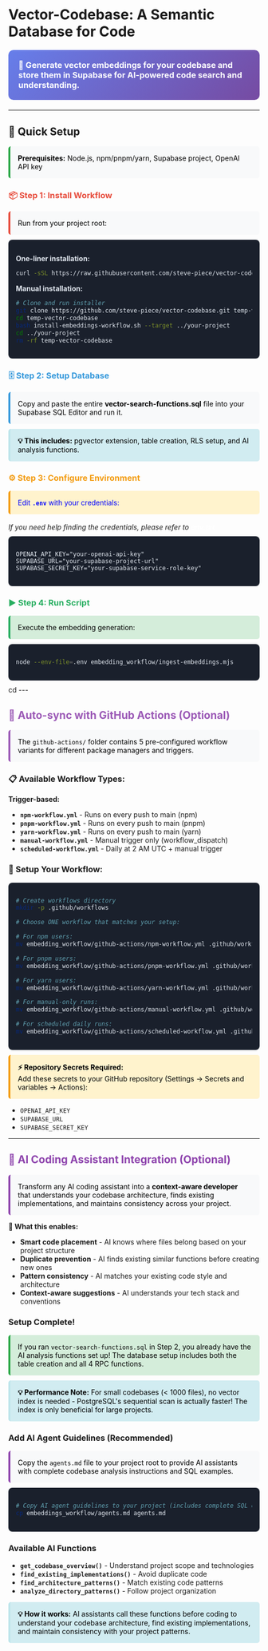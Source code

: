 # Vector-Codebase: A Semantic Database for Code

<div style="background: linear-gradient(135deg, #667eea 0%, #764ba2 100%); padding: 20px; border-radius: 10px; color: white; margin: 20px 0;">
<h3 style="margin: 0; color: white;">🚀 Generate vector embeddings for your codebase and store them in Supabase for AI-powered code search and understanding.</h3>
</div>

---

## 🎯 Quick Setup

<div style="background-color: #f8f9fa; padding: 15px; border-left: 4px solid #28a745; border-radius: 5px; margin: 10px 0; color: #000000;">
<strong>Prerequisites:</strong> Node.js, npm/pnpm/yarn, Supabase project, OpenAI API key
</div>

### <span style="color: #e74c3c;">📦 Step 1: Install Workflow</span>

<div style="background-color: #f8f9fa; padding: 15px; border-left: 4px solid #e74c3c; border-radius: 5px; color: #000000;">
Run from your project root:
</div>

<div style="background-color: #1a202c; padding: 15px; border-radius: 8px; margin: 10px 0; color: #e2e8f0;">

**One-liner installation:**

```bash
curl -sSL https://raw.githubusercontent.com/steve-piece/vector-codebase/main/install-embeddings-workflow.sh | bash
```

**Manual installation:**

```bash
# Clone and run installer
git clone https://github.com/steve-piece/vector-codebase.git temp-vector-codebase
cd temp-vector-codebase
bash install-embeddings-workflow.sh --target ../your-project
cd ../your-project
rm -rf temp-vector-codebase
```

</div>

### <span style="color: #3498db;">🗄️ Step 2: Setup Database</span>

<div style="background-color: #f8f9fa; padding: 15px; border-left: 4px solid #3498db; border-radius: 5px; color: #000000;">
Copy and paste the entire <strong>vector-search-functions.sql</strong> file into your Supabase SQL Editor and run it.
</div>

<div style="background-color: #d1ecf1; padding: 15px; border-left: 4px solid #bee5eb; border-radius: 5px; margin: 10px 0; color: #000000;">
<strong>💡 This includes:</strong> pgvector extension, table creation, RLS setup, and AI analysis functions.
</div>

### <span style="color: #f39c12;">⚙️ Step 3: Configure Environment</span>

<div style="background-color: #fff3cd; padding: 15px; border-left: 4px solid #f39c12; border-radius: 5px; color: #0000ff">
Edit <code style="color: #0000ff; font-weight: bold;">.env</code> with your credentials:
</div>
<br><em>If you need help finding the credentials, please refer to <span style="font-weight: bold; color: #ffffff;">env.txt</span></em>
<div style="background-color: #1a202c; padding: 15px; border-radius: 8px; margin: 10px 0; color: #e2e8f0;">

```env
OPENAI_API_KEY="your-openai-api-key"
SUPABASE_URL="your-supabase-project-url"
SUPABASE_SECRET_KEY="your-supabase-service-role-key"
```

</div>

### <span style="color: #27ae60;">▶️ Step 4: Run Script</span>

<div style="background-color: #d4edda; padding: 15px; border-left: 4px solid #27ae60; border-radius: 5px; color: #000000;">
Execute the embedding generation:
</div>

<div style="background-color: #1a202c; padding: 15px; border-radius: 8px; margin: 10px 0; color: #e2e8f0;">

```bash
node --env-file=.env embedding_workflow/ingest-embeddings.mjs
```

</div>
cd
---

## <span style="color: #9b59b6;">🔄 Auto-sync with GitHub Actions (Optional)</span>

<div style="background-color: #f8f9fa; padding: 15px; border-left: 4px solid #9b59b6; border-radius: 5px; margin: 10px 0; color: #000000;">
The <code>github-actions/</code> folder contains 5 pre-configured workflow variants for different package managers and triggers.
</div>

### 📋 Available Workflow Types:

**Trigger-based:**

- **`npm-workflow.yml`** - Runs on every push to main (npm)
- **`pnpm-workflow.yml`** - Runs on every push to main (pnpm)
- **`yarn-workflow.yml`** - Runs on every push to main (yarn)
- **`manual-workflow.yml`** - Manual trigger only (workflow_dispatch)
- **`scheduled-workflow.yml`** - Daily at 2 AM UTC + manual trigger

### 🚀 Setup Your Workflow:

<div style="background-color: #1a202c; padding: 15px; border-radius: 8px; margin: 10px 0; color: #e2e8f0;">

```bash
# Create workflows directory
mkdir -p .github/workflows

# Choose ONE workflow that matches your setup:

# For npm users:
mv embedding_workflow/github-actions/npm-workflow.yml .github/workflows/sync-embeddings.yml

# For pnpm users:
mv embedding_workflow/github-actions/pnpm-workflow.yml .github/workflows/sync-embeddings.yml

# For yarn users:
mv embedding_workflow/github-actions/yarn-workflow.yml .github/workflows/sync-embeddings.yml

# For manual-only runs:
mv embedding_workflow/github-actions/manual-workflow.yml .github/workflows/sync-embeddings.yml

# For scheduled daily runs:
mv embedding_workflow/github-actions/scheduled-workflow.yml .github/workflows/sync-embeddings.yml
```

</div>

<div style="background-color: #fff3cd; padding: 15px; border-left: 4px solid #f39c12; border-radius: 5px; margin: 10px 0; color: #000000;">
<strong>⚡ Repository Secrets Required:</strong><br>
Add these secrets to your GitHub repository (Settings → Secrets and variables → Actions):
</div>

- `OPENAI_API_KEY`
- `SUPABASE_URL`
- `SUPABASE_SECRET_KEY`

---

## <span style="color: #8e44ad;">🤖 AI Coding Assistant Integration (Optional)</span>

<div style="background-color: #f8f9fa; padding: 15px; border-left: 4px solid #8e44ad; border-radius: 5px; margin: 10px 0; color: #000000;">
Transform any AI coding assistant into a <strong>context-aware developer</strong> that understands your codebase architecture, finds existing implementations, and maintains consistency across your project.
</div>

**🎯 What this enables:**

- **Smart code placement** - AI knows where files belong based on your project structure
- **Duplicate prevention** - AI finds existing similar functions before creating new ones
- **Pattern consistency** - AI matches your existing code style and architecture
- **Context-aware suggestions** - AI understands your tech stack and conventions

### Setup Complete!

<div style="background-color: #d4edda; padding: 15px; border-left: 4px solid #28a745; border-radius: 5px; color: #000000;">
If you ran <code>vector-search-functions.sql</code> in Step 2, you already have the AI analysis functions set up! The database setup includes both the table creation and all 4 RPC functions.
</div>

<div style="background-color: #d1ecf1; padding: 15px; border-left: 4px solid #bee5eb; border-radius: 5px; margin: 10px 0; color: #000000;">
<strong>💡 Performance Note:</strong> For small codebases (&lt; 1000 files), no vector index is needed - PostgreSQL's sequential scan is actually faster! The index is only beneficial for large projects.
</div>

### Add AI Agent Guidelines (Recommended)

<div style="background-color: #f8f9fa; padding: 15px; border-left: 4px solid #8e44ad; border-radius: 5px; color: #000000;">
Copy the <code>agents.md</code> file to your project root to provide AI assistants with complete codebase analysis instructions and SQL examples.
</div>

<div style="background-color: #1a202c; padding: 15px; border-radius: 8px; margin: 10px 0; color: #e2e8f0;">

```bash
# Copy AI agent guidelines to your project (includes complete SQL examples)
cp embeddings_workflow/agents.md agents.md
```

</div>

### Available AI Functions

- **`get_codebase_overview()`** - Understand project scope and technologies
- **`find_existing_implementations()`** - Avoid duplicate code
- **`find_architecture_patterns()`** - Match existing code patterns
- **`analyze_directory_patterns()`** - Follow project organization

<div style="background-color: #d1ecf1; padding: 15px; border-left: 4px solid #bee5eb; border-radius: 5px; margin: 10px 0; color: #000000;">
<strong>💡 How it works:</strong> AI assistants call these functions before coding to understand your codebase architecture, find existing implementations, and maintain consistency with your project patterns.
</div>
